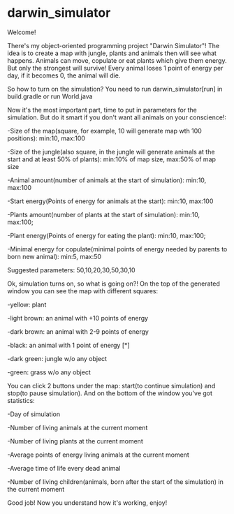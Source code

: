 # darwin_simulator
Welcome!

There's my object-oriented programming project "Darwin Simulator"! The idea is to create a map with jungle, plants and animals then will see what happens. Animals can move, copulate or eat plants which give them energy. But only the strongest will survive! Every animal loses 1 point of energy per day, if it becomes 0, the animal will die. 


So how to turn on the simulation? 
You need to run darwin_simulator[run] in build.gradle or run World.java


Now it's the most important part, time to put in parameters for the simulation. But do it smart if you don't want all animals on your conscience!:

-Size of the map(square, for example, 10 will generate map wth 100 positions): min:10, max:100

-Size of the jungle(also square, in the jungle will generate animals at the start and at least 50% of plants): min:10% of map size, max:50% of map size

-Animal amount(number of animals at the start of simulation): min:10, max:100

-Start energy(Points of energy for animals at the start): min:10, max:100

-Plants amount(number of plants at the start of simulation): min:10, max:100;

-Plant energy(Points of energy for eating the plant): min:10, max:100;

-Minimal energy for copulate(minimal points of energy needed by parents to born new animal): min:5, max:50

Suggested parameters: 50,10,20,30,50,30,10


Ok, simulation turns on, so what is going on?!
On the top of the generated window you can see the map with different squares:

-yellow: plant

-light brown: an animal with +10 points of energy

-dark brown: an animal with 2-9 points of energy 

-black: an animal with 1 point of energy [*] 

-dark green: jungle w/o any object

-green: grass w/o any object


You can click 2 buttons under the map: start(to continue simulation) and stop(to pause simulation).
And on the bottom of the window you've got statistics: 

-Day of simulation

-Number of living animals at the current moment

-Number of living plants at the current moment

-Average points of energy living animals at the current moment

-Average time of life every dead animal

-Number of living children(animals, born after the start of the simulation) in the current moment

Good job! Now you understand how it's working, enjoy!
